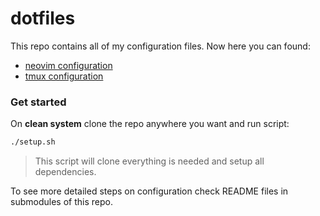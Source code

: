 # dotfiles

This repo contains all of my configuration files. Now here you can found:

* [neovim configuration](./nvim/README.md)
* [tmux configuration](./tmux/README.mD)

### Get started

On **clean system** clone the repo anywhere you want and run script:

```sh
./setup.sh
```

> This script will clone everything is needed and setup all dependencies.

To see more detailed steps on configuration check README files in submodules of this repo.
